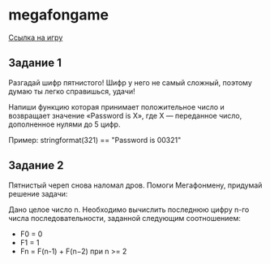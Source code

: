 # megafongame

[Ссылка на игру](https://megacomics.geecko.ru/game)

Задание 1
-----------------------------------

Разгадай шифр пятнистого!
Шифр у него не самый сложный, поэтому думаю ты легко справишься, удачи!

Напиши функцию которая принимает положительное число и возвращает значение «Password is X», где X — переданное число, дополненное нулями до 5 цифр.

Пример:
stringformat(321) == "Password is 00321"

Задание 2
-----------------------------------

Пятнистый череп снова наломал дров. Помоги Мегафонмену, придумай решение задачи:

Дано целое число n. Необходимо вычислить последнюю цифру n-го числа последовательности, заданной следующим соотношением:
* F0 = 0
* F1 = 1
* Fn = F(n-1) + F(n−2) при n >= 2
